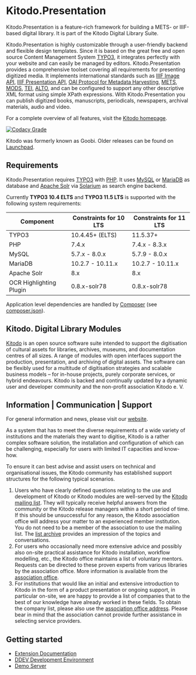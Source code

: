 # Kitodo.Presentation

Kitodo.Presentation is a feature-rich framework for building a METS- or IIIF-based digital library. It is part of the Kitodo Digital Library Suite.

Kitodo.Presentation is highly customizable through a user-friendly backend and flexible design templates. Since it is based on the great free and open source Content Management System [TYPO3](https://typo3.org), it integrates perfectly with your website and can easily be managed by editors. Kitodo.Presentation provides a comprehensive toolset covering all requirements for presenting digitized media. It implements international standards such as [IIIF Image API](https://iiif.io/api/image), [IIIF Presentation API](https://iiif.io/api/presentation), [OAI Protocol for Metadata Harvesting](http://www.openarchives.org/OAI/openarchivesprotocol.html), [METS](http://www.loc.gov/standards/mets), [MODS](http://www.loc.gov/standards/mods), [TEI](http://www.tei-c.org), [ALTO](http://www.loc.gov/standards/alto), and can be configured to support any other descriptive XML format using simple XPath expressions. With Kitodo.Presentation you can publish digitized books, manuscripts, periodicals, newspapers, archival materials, audio and video.

For a complete overview of all features, visit the [Kitodo homepage](https://www.kitodo.org/software/kitodopresentation/features).

[![Codacy Grade](https://api.codacy.com/project/badge/Grade/b2a7bd8e42ef405d95ca503e4fe95320)](https://app.codacy.com/gh/kitodo/kitodo-presentation)

Kitodo was formerly known as Goobi. Older releases can be found on [Launchpad](https://launchpad.net/goobi-presentation).

## Requirements

Kitodo.Presentation requires [TYPO3](https://get.typo3.org) with [PHP](https://secure.php.net). It uses [MySQL](https://www.mysql.com) or [MariaDB](https://mariadb.com) as database and [Apache Solr](https://lucene.apache.org/solr) via [Solarium](http://www.solarium-project.org/) as search engine backend.

Currently **TYPO3 10.4 ELTS** and **TYPO3 11.5 LTS** is supported with the following system requirements:

| Component               | Constraints for 10 LTS | Constraints for 11 LTS |
| ----------------------- | ---------------------- | ---------------------- |
| TYPO3                   | 10.4.45+ (ELTS)        | 11.5.37+               |
| PHP                     | 7.4.x                  | 7.4.x - 8.3.x          |
| MySQL                   | 5.7.x - 8.0.x          | 5.7.9 - 8.0.x          |
| MariaDB                 | 10.2.7 - 10.11.x       | 10.2.7 - 10.11.x       |
| Apache Solr             | 8.x                    | 8.x                    |
| OCR Highlighting Plugin | 0.8.x-solr78           | 0.8.x-solr78           |

Application level dependencies are handled by [Composer](https://getcomposer.org) (see [composer.json](./composer.json)).

## Kitodo. Digital Library Modules

[Kitodo](https://github.com/kitodo) is an open source software suite intended to support the digitisation of cultural assets for libraries, archives, museums, and documentation centres of all sizes. A range of modules with open interfaces support the production, presentation, and archiving of digital assets. The software can be flexibly used for a multitude of digitisation strategies and scalable business models – for in-house projects, purely corporate services, or hybrid endeavours. Kitodo is backed and continually updated by a dynamic user and developer community and the non-profit association Kitodo e. V.

## Information | Communication | Support

For general information and news, please visit our [website](https://www.kitodo.org).

As a system that has to meet the diverse requirements of a wide variety of institutions and the materials they want to digitise, Kitodo is a
rather complex software solution, the installation and configuration of which can be challenging, especially for users with limited IT
capacities and know-how.

To ensure it can best advise and assist users on technical and organisational issues, the Kitodo community has established support structures
for the following typical scenarios.

1. Users who have clearly defined questions relating to the use and development of Kitodo or Kitodo modules are well-served by the
[Kitodo mailing list](https://maillist.slub-dresden.de/cgi-bin/mailman/listinfo/kitodo-community). They will typically receive
helpful answers from the community or the Kitodo release managers within a short period of time. If this should be unsuccessful
for any reason, the Kitodo association office will address your matter to an experienced member institution. You do not need to
be a member of the association to use the mailing list. The [list archive](https://maillist.slub-dresden.de/pipermail/kitodo-community/)
provides an impression of the topics and conversations.
2. For users who occasionally need more extensive advice and possibly also on-site practical assistance for Kitodo installation,
workflow modelling, etc., the Kitodo office maintains a list of voluntary mentors. Requests can be directed to these proven experts
from various libraries by the association office. More information is available from the [association office](contact@kitodo.org).
3. For institutions that would like an initial and extensive introduction to Kitodo in the form of a product presentation or ongoing
support, in particular on-site, we are happy to provide a list of companies that to the best of our knowledge have already worked in these
fields. To obtain the company list, please also use the [association office address](contact@kitodo.org). Please bear in mind that the
association cannot provide further assistance in selecting service providers.

## Getting started

* [Extension Documentation](https://docs.typo3.org/p/kitodo/presentation/main/en-us/)
* [DDEV Development Environment](https://github.com/kitodo/ddev-kitodo-presentation)
* [Demo Server](https://presentation-demo.kitodo.org/)
